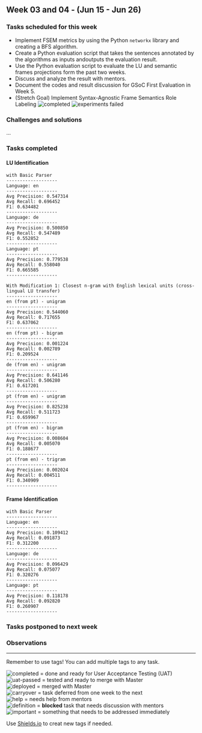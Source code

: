 ## Week 03 and 04 - (Jun 15 - Jun 26)

### Tasks scheduled for this week
- Implement FSEM metrics by using the Python `networkx` library and creating a BFS algorithm.
- Create a Python evaluation script that takes the sentences annotated by the algorithms as inputs andoutputs the evaluation result. 
- Use the Python evaluation script to evaluate the LU and semantic frames projections form the past two weeks. 
- Discuss and analyze the result with mentors.
- Document the codes and result discussion for GSoC First Evaluation in Week 5. 
- (Stretch Goal) Implement Syntax-Agnostic Frame Semantics Role Labeling ![completed](https://img.shields.io/static/v1?label=&message=completed&color=green) ![experiments failed](https://img.shields.io/static/v1?label=&message=experiment_failed&color=red) 


### Challenges and solutions

...


### Tasks completed

#### LU Identification
```
with Basic Parser
-------------------
Language: en
-------------------
Avg Precision: 0.547314
Avg Recall: 0.696452
F1: 0.634482
-------------------
Language: de
-------------------
Avg Precision: 0.500850
Avg Recall: 0.547489
F1: 0.552852
-------------------
Language: pt
-------------------
Avg Precision: 0.779538
Avg Recall: 0.558040
F1: 0.665585
-------------------
```

```
With Modification 1: Closest n-gram with English lexical units (cross-lingual LU transfer)
-------------------
en (from pt) - unigram
-------------------
Avg Precision: 0.544060
Avg Recall: 0.717655
F1: 0.637062
-------------------
en (from pt) - bigram 
-------------------
Avg Precision: 0.001224
Avg Recall: 0.002789
F1: 0.209524
-------------------
de (from en) - unigram
-------------------
Avg Precision: 0.641146
Avg Recall: 0.506280
F1: 0.617201
-------------------
pt (from en) - unigram
-------------------
Avg Precision: 0.825238
Avg Recall: 0.511723
F1: 0.659967
-------------------
pt (from en) - bigram
-------------------
Avg Precision: 0.008604
Avg Recall: 0.005070
F1: 0.188677
-------------------
pt (from en) - trigram
-------------------
Avg Precision: 0.002024
Avg Recall: 0.004511
F1: 0.340909
-------------------
```

#### Frame Identification
```
with Basic Parser
-------------------
Language: en
-------------------
Avg Precision: 0.109412
Avg Recall: 0.091873
F1: 0.312200
-------------------
Language: de
-------------------
Avg Precision: 0.096429
Avg Recall: 0.075077
F1: 0.320276
-------------------
Language: pt
-------------------
Avg Precision: 0.118178
Avg Recall: 0.092820
F1: 0.260907
-------------------
```

### Tasks postponed to next week


### Observations

---
Remember to use tags! You can add multiple tags to any task.

![completed](https://img.shields.io/static/v1?label=&message=completed&color=green) = done and ready for User Acceptance Testing (UAT)<br>
![uat-passed](https://img.shields.io/static/v1?label=UAT&message=passed&color=success) = tested and ready to merge with Master<br>
![deployed](https://img.shields.io/static/v1?label=&message=deployed&color=success) = merged with Master<br>
![carryover](https://img.shields.io/static/v1?label=&message=carryover&color=yellow) = task deferred from one week to the next<br>
![help](https://img.shields.io/static/v1?label=&message=need_help&color=blue) = needs help from mentors<br>
![definition](https://img.shields.io/static/v1?label=&message=needs_definition&color=orange) = **blocked** task that needs discussion with mentors<br>
![important](https://img.shields.io/static/v1?label=&message=important&color=red) = something that needs to be addressed immediately<br>

Use [Shields.io](https://shields.io) to creat new tags if needed.

